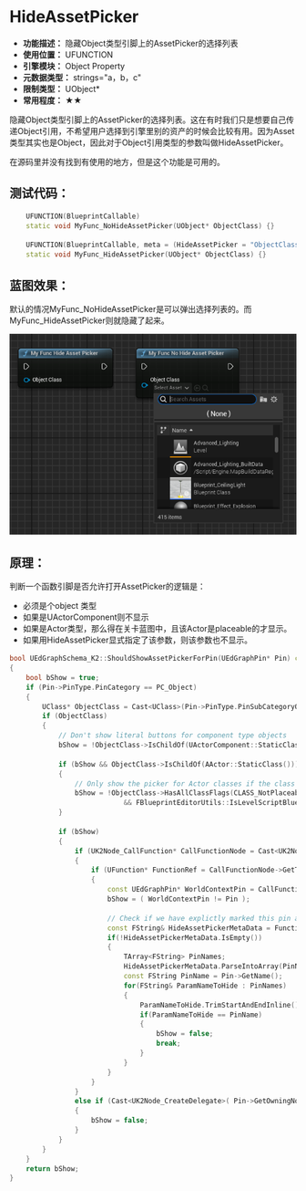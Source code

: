 ﻿# HideAssetPicker

- **功能描述：** 隐藏Object类型引脚上的AssetPicker的选择列表
- **使用位置：** UFUNCTION
- **引擎模块：** Object Property
- **元数据类型：** strings="a，b，c"
- **限制类型：** UObject*
- **常用程度：** ★★

隐藏Object类型引脚上的AssetPicker的选择列表。这在有时我们只是想要自己传递Object引用，不希望用户选择到引擎里别的资产的时候会比较有用。因为Asset类型其实也是Object，因此对于Object引用类型的参数叫做HideAssetPicker。

在源码里并没有找到有使用的地方，但是这个功能是可用的。

## 测试代码：

```cpp
	UFUNCTION(BlueprintCallable)
	static void MyFunc_NoHideAssetPicker(UObject* ObjectClass) {}

	UFUNCTION(BlueprintCallable, meta = (HideAssetPicker = "ObjectClass"))
	static void MyFunc_HideAssetPicker(UObject* ObjectClass) {}
```

## 蓝图效果：

默认的情况MyFunc_NoHideAssetPicker是可以弹出选择列表的。而MyFunc_HideAssetPicker则就隐藏了起来。

![Untitled](Untitled.png)

## 原理：

判断一个函数引脚是否允许打开AssetPicker的逻辑是：

- 必须是个object 类型
- 如果是UActorComponent则不显示
- 如果是Actor类型，那么得在关卡蓝图中，且该Actor是placeable的才显示。
- 如果用HideAssetPicker显式指定了该参数，则该参数也不显示。

```cpp
bool UEdGraphSchema_K2::ShouldShowAssetPickerForPin(UEdGraphPin* Pin) const
{
	bool bShow = true;
	if (Pin->PinType.PinCategory == PC_Object)
	{
		UClass* ObjectClass = Cast<UClass>(Pin->PinType.PinSubCategoryObject.Get());
		if (ObjectClass)
		{
			// Don't show literal buttons for component type objects
			bShow = !ObjectClass->IsChildOf(UActorComponent::StaticClass());

			if (bShow && ObjectClass->IsChildOf(AActor::StaticClass()))
			{
				// Only show the picker for Actor classes if the class is placeable and we are in the level script
				bShow = !ObjectClass->HasAllClassFlags(CLASS_NotPlaceable)
							&& FBlueprintEditorUtils::IsLevelScriptBlueprint(FBlueprintEditorUtils::FindBlueprintForNode(Pin->GetOwningNode()));
			}

			if (bShow)
			{
				if (UK2Node_CallFunction* CallFunctionNode = Cast<UK2Node_CallFunction>(Pin->GetOwningNode()))
				{
					if (UFunction* FunctionRef = CallFunctionNode->GetTargetFunction())
					{
						const UEdGraphPin* WorldContextPin = CallFunctionNode->FindPin(FunctionRef->GetMetaData(FBlueprintMetadata::MD_WorldContext));
						bShow = ( WorldContextPin != Pin );

						// Check if we have explictly marked this pin as hiding the asset picker
						const FString& HideAssetPickerMetaData = FunctionRef->GetMetaData(FBlueprintMetadata::MD_HideAssetPicker);
						if(!HideAssetPickerMetaData.IsEmpty())
						{
							TArray<FString> PinNames;
							HideAssetPickerMetaData.ParseIntoArray(PinNames, TEXT(","), true);
							const FString PinName = Pin->GetName();
							for(FString& ParamNameToHide : PinNames)
							{
								ParamNameToHide.TrimStartAndEndInline();
								if(ParamNameToHide == PinName)
								{
									bShow = false;
									break;
								}
							}
						}
					}
				}
				else if (Cast<UK2Node_CreateDelegate>( Pin->GetOwningNode()))
				{
					bShow = false;
				}
			}
		}
	}
	return bShow;
}

```